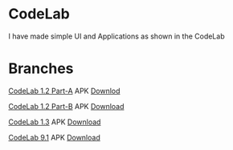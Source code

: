 # CodeLab

I have made simple UI and Applications as shown in the CodeLab

# Branches
[CodeLab 1.2 Part-A](https://github.com/pulkitagrawal20/CodeLab/tree/CodeLab-task_1.2-part-A) APK [Downlod](https://github.com/pulkitagrawal20/CodeLab/releases/download/v1.0/app-debug.apk)

[CodeLab 1.2 Part-B](https://github.com/pulkitagrawal20/CodeLab/tree/codeLab_task_1.2_part-B) APK [Download](https://github.com/pulkitagrawal20/CodeLab/releases/download/v2.0/app-debug.apk)

[CodeLab 1.3](https://github.com/pulkitagrawal20/CodeLab/tree/Codelab_Task_1.3) APK [Download](https://github.com/pulkitagrawal20/CodeLab/releases/download/v3.0/app-debug.apk)

[CodeLab 9.1](https://github.com/pulkitagrawal20/CodeLab/tree/CodeLab_Task_9.1) APK [Download](https://github.com/pulkitagrawal20/CodeLab/releases/download/v4.0/app-debug.apk)
